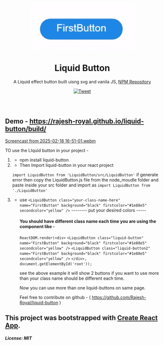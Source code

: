 <p align="center"><a href="https://github.com/Rajesh-Royal/liquid-button"><img src="screenshot/liquid button.gif" alt="Liquid button preview" height="150"/></a></p>
<h1 align="center">Liquid Button</h1>
<p align="center">A Liquid effect button built uisng svg and vanila JS, <a href="https://www.npmjs.com/package/liquid-button">NPM Repository</a></p>

<p align="center">
    <a href="https://twitter.com/intent/tweet?text=A Liquid effect button built uisng svg and vanila JS.&url=https://github.com/Rajesh-Royal/liquid-button&hashtags=javascript,opensource,js,webdev,developers,npm"><img src="http://randojs.com/images/tweetShield.svg" alt="Tweet" height="30"/></a>
</p><br/><br/>

## Demo - https://rajesh-royal.github.io/liquid-button/build/

[Screencast from 2025-02-18 16-51-01.webm](https://github.com/user-attachments/assets/c3393081-b8bf-4d93-a14a-c864282607f2)


TO use the LIquid button in your project -
1. - npm install liquid-button
2. - Then Import liquid-button in your react project

    `import LiquidButton from 'LiquidButton/src/LiquidButton'` if generate error then copy the LiquidButton.js file from the node_moudle folder and paste inside your src folder and import as `import LiquidButton from './LiquidButton' `

3. - use ` <LiquidButton class="your-class-name-here" name="FirstButton" background="black" firstcolor="#1e88e5" secondcolor="yellow" /> `
     -------- put your desired colors -----

     #### You should have different class name each time you are using the component like -
     `ReactDOM.render(<div>`
     `<LiquidButton class="liquid-button" name="FirstButton" background="black" firstcolor="#1e88e5" secondcolor="yellow" />`
     `<LiquidButton class="liquid-button2" name="FirstButton" background="black" firstcolor="#1e88e5" secondcolor="yellow" />`
     `</div>, document.getElementById('root'));`

     see the above example it will show 2 buttons if you want to use more than your class name should be different each time.

     Now you can use more than one liquid-buttons on same page.

     Feel free to contribute on github - ( https://github.com/Rajesh-Royal/liquid-button )

## This project was bootstrapped with [Create React App](https://github.com/facebook/create-react-app).

##### License: MIT
